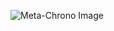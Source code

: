 ![Meta-Chrono Image](https://github.com/Sunrin-PathFinder/.github/blob/main/profile/Meta-Chrono-Logo.png)
